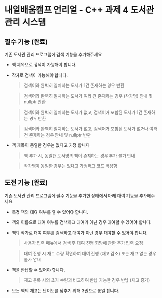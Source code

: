 # 내일배움캠프 언리얼 - C++ 과제 4 도서관 관리 시스템

## 필수 기능 (완료)
기존 도서관 관리 프로그램에 검색 기능을 추가해주세요

- 책 제목으로 검색이 가능해야 합니다.
- 작가로 검색이 가능해야 합니다.
  > 검색어와 완벽히 일치하는 도서가 1건 존재하는 경우 반환

  > 검색어와 완벽히 일치하는 도서가 여러 건 존재하는 경우 (작가명) 안내 및 nullptr 반환

  > 검색어와 완벽히 일치하는 도서가 없고, 검색어가 포함된 도서가 1건 존재하는 경우 반환

  > 검색어와 완벽히 일치하는 도서가 없고, 검색어가 포함된 도서가 없거나 여러 건 존재하는 경우 안내 및 nullptr 반환

- 책 제목이 동일한 경우는 없다고 가정 합니다.
  > 책 추가 시, 동일한 도서명의 책이 존재하는 경우 추가 불가 안내

  > 작가명이 동일한 경우는 있다고 가정하고 코드 작성함

## 도전 기능 (완료)
기존 도서관 관리 프로그램에 필수 기능을 추가한 상태에서 아래 대여 기능을 추가해주세요
- 특정 책의 대여 여부를 알 수 있어야 합니다.

- 책의 이름으로 대여 여부를 검색하고 대여가 아닌 경우 대여할 수 있어야 합니다.
- 책의 작가로 대여 여부를 검색하고 대여가 아닌 경우 대여할 수 있어야 합니다.
  > 사용자 입력 메뉴에서 검색 후 대여 진행 희망에 관한 추가 입력 요청

  > 대여 진행 시 재고 수량 확인하여 대여 진행 (재고 감소) 또는 재고 없는 경우 불가 안내

- 책을 반납할 수 있어야 합니다.
  > 재고 등록 시의 초기 수량과 비교하여 반납 가능한 경우 반납 (재고 증가)

- 모든 책의 재고는 난이도를 낮추기 위해 3권으로 통일 합니다.
